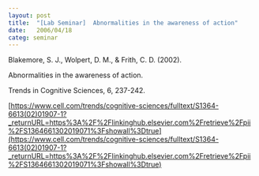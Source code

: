 ```yaml
---
layout: post
title:  "[Lab Seminar]  Abnormalities in the awareness of action"
date:   2006/04/18
categ: seminar
---
```






Blakemore, S. J., Wolpert, D. M., & Frith, C. D. (2002).

Abnormalities in the awareness of action.

Trends in Cognitive Sciences, 6, 237-242.



[https://www.cell.com/trends/cognitive-sciences/fulltext/S1364-6613(02)01907-1?_returnURL=https%3A%2F%2Flinkinghub.elsevier.com%2Fretrieve%2Fpii%2FS1364661302019071%3Fshowall%3Dtrue](https://www.cell.com/trends/cognitive-sciences/fulltext/S1364-6613(02)01907-1?_returnURL=https%3A%2F%2Flinkinghub.elsevier.com%2Fretrieve%2Fpii%2FS1364661302019071%3Fshowall%3Dtrue)



 

